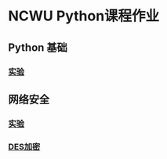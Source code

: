 # NCWU Python课程作业

## Python 基础

### [实验](experiment)

## 网络安全

### [实验](NetworkSecurity)

### [DES加密](NetworkSecurity/DES/encrypt.ipynb)
